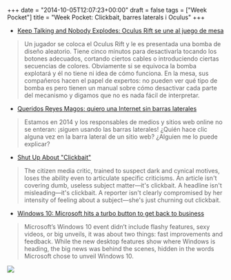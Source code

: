 +++
date = "2014-10-05T12:07:23+00:00"
draft = false
tags = ["Week Pocket"]
title = "Week Pocket: Clickbait, barres laterals i Oculus"
+++
<!-- more -->

- [Keep Talking and Nobody Explodes: Oculus Rift se une al juego de mesa](http://www.anaitgames.com/articulos/keep-talking-and-nobody-explodes-oculus-rift)

> Un jugador se coloca el Oculus Rift y le es presentada una bomba de diseño aleatorio. Tiene cinco minutos para desactivarla tocando los botones adecuados, cortando ciertos cables o introduciendo ciertas secuencias de colores. Obviamente si se equivoca la bomba explotará y él no tiene ni idea de cómo funciona. En la mesa, sus compañeros hacen el papel de expertos: no pueden ver qué tipo de bomba es pero tienen un manual sobre cómo desactivar cada parte del mecanismo y digamos que no es nada fácil de interpretar. 

- [Queridos Reyes Magos: quiero una Internet sin barras laterales](http://www.javipas.com/2014/09/29/7947/)

> Estamos en 2014 y los responsables de medios y sitios web online no se enteran: ¡siguen usando las barras laterales! ¿Quién hace clic alguna vez en la barra lateral de un sitio web? ¿Alguien me lo puede explicar?

- [Shut Up About "Clickbait"](http://theconcourse.deadspin.com/shut-up-about-clickbait-1551902024)

> The citizen media critic, trained to suspect dark and cynical motives, loses the ability even to articulate specific criticisms. An article isn't covering dumb, useless subject matter—it's clickbait. A headline isn't misleading—it's clickbait. A reporter isn't clearly compromised by her intensity of feeling about a subject—she's just churning out clickbait.

- [Windows 10: Microsoft hits a turbo button to get back to business](http://www.theverge.com/2014/10/1/6880953/windows-10-microsoft-hits-a-turbo-button-to-get-back-to-business)

> Microsoft’s Windows 10 event didn’t include flashy features, sexy videos, or big unveils, it was about two things: fast improvements and feedback. While the new desktop features show where Windows is heading, the big news was behind the scenes, hidden in the words Microsoft chose to unveil Windows 10.

<img id="splash" src="https://farm6.staticflickr.com/5588/14731146063_d9eff23d09_h.jpg"/>